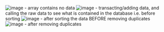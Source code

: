![image](https://github.com/dhiuhu/101509799/assets/145880913/94bb3bac-8448-4061-bbb5-60faad176f9e) - array contains no data
![image](https://github.com/dhiuhu/101509799/assets/145880913/e0d4fd3a-5705-4302-bf1c-9559e3688229) - transacting/adding data, and calling the raw data to see what is contained in the database i.e. before sorting
![image](https://github.com/dhiuhu/101509799/assets/145880913/83fc83cd-a731-489c-b3a9-ad784733ed49) - after sorting the data BEFORE removing duplicates
![image](https://github.com/dhiuhu/101509799/assets/145880913/32f86f80-82e7-4e87-a651-1b1458d281bb) - after removing duplicates
